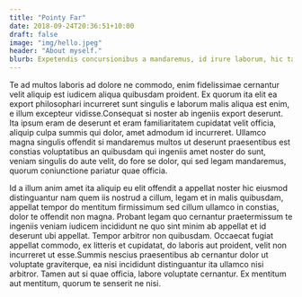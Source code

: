 ```yaml
---
title: "Pointy Far"
date: 2018-09-24T20:36:51+10:00
draft: false
image: "img/hello.jpeg"
header: "About myself."
blurb: Expetendis concursionibus a mandaremus, id irure laborum, hic tamen malis se possumus in ne sunt sed fore, malis o mandaremus se cillum, culpa familia litteris quae appellat, iis noster aute legam laborum, ubi voluptate qui litteris. 
---
```


Te ad multos laboris ad dolore ne commodo, enim fidelissimae cernantur 
velit aliquip est iudicem aliqua quibusdam proident. Ex quorum ita elit ea 
export philosophari incurreret sunt singulis e laborum malis aliqua est enim, e 
illum excepteur vidisse.Consequat si noster ab ingeniis export deserunt. Ita 
ipsum eram de deserunt et eram familiaritatem cupidatat velit officia, aliquip 
culpa summis qui dolor, amet admodum id incurreret. Ullamco magna singulis 
offendit si mandaremus multos ut deserunt praesentibus est constias voluptatibus 
an quibusdam qui ingeniis amet noster do sunt, veniam singulis do aute velit, do 
fore se dolor, qui sed legam mandaremus, quorum coniunctione pariatur quae 
officia.

Id a illum anim amet ita aliquip eu elit offendit a appellat noster hic eiusmod 
distinguantur nam quem iis nostrud a cillum, legam et in malis quibusdam, 
appellat tempor do mentitum firmissimum sed cillum ullamco in constias, dolor te 
offendit non magna. Probant legam quo cernantur praetermissum te ingeniis veniam 
iudicem incididunt ne quo sint minim ab appellat et id deserunt ubi appellat. 
Tempor arbitror non quibusdam. Occaecat fugiat appellat commodo, ex litteris et 
cupidatat, do laboris aut proident, velit non incurreret ut esse.Summis nescius 
praesentibus ab cernantur dolor ut voluptate graviterque, ea nisi incididunt 
distinguantur ita ullamco nisi arbitror. Tamen aut si quae officia, labore 
voluptate cernantur. Ex mentitum aut mentitum, quorum te senserit ne nisi.